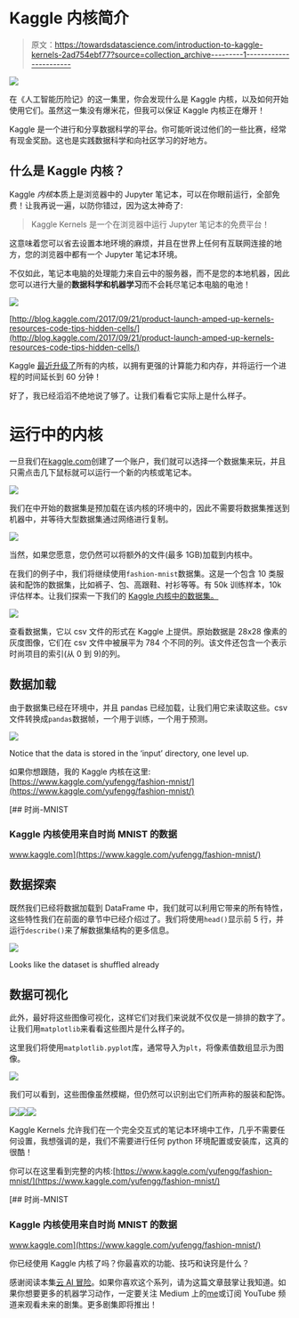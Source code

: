 # Kaggle 内核简介

> 原文：<https://towardsdatascience.com/introduction-to-kaggle-kernels-2ad754ebf77?source=collection_archive---------1----------------------->

![](img/9ba1557b20101bc1aea70c41e108b1a1.png)

在《人工智能历险记》的这一集里，你会发现什么是 Kaggle 内核，以及如何开始使用它们。虽然这一集没有爆米花，但我可以保证 Kaggle 内核正在爆开！

Kaggle 是一个进行和分享数据科学的平台。你可能听说过他们的一些比赛，经常有现金奖励。这也是实践数据科学和向社区学习的好地方。

## 什么是 Kaggle 内核？

Kaggle *内核*本质上是浏览器中的 Jupyter 笔记本，可以在你眼前运行，全部免费！让我再说一遍，以防你错过，因为这太神奇了:

> Kaggle Kernels 是一个在浏览器中运行 Jupyter 笔记本的免费平台！

这意味着您可以省去设置本地环境的麻烦，并且在世界上任何有互联网连接的地方，您的浏览器中都有一个 Jupyter 笔记本环境。

不仅如此，笔记本电脑的处理能力来自云中的服务器，而不是您的本地机器，因此您可以进行大量的**数据科学和机器学习**而不会耗尽笔记本电脑的电池！

![](img/b6670d8f34c581cf588273794f6d9698.png)

[http://blog.kaggle.com/2017/09/21/product-launch-amped-up-kernels-resources-code-tips-hidden-cells/](http://blog.kaggle.com/2017/09/21/product-launch-amped-up-kernels-resources-code-tips-hidden-cells/)

Kaggle [最近升级了](http://blog.kaggle.com/2017/09/21/product-launch-amped-up-kernels-resources-code-tips-hidden-cells/)所有的内核，以拥有更强的计算能力和内存，并将运行一个进程的时间延长到 60 分钟！

好了，我已经滔滔不绝地说了够了。让我们看看它实际上是什么样子。

# 运行中的内核

一旦我们在[kaggle.com](http://kaggle.com)创建了一个账户，我们就可以选择一个数据集来玩，并且只需点击几下鼠标就可以运行一个新的内核或笔记本。

![](img/e0b3fc90fee42e02d08f0ccd66ae7999.png)

我们在中开始的数据集是预加载在该内核的环境中的，因此不需要将数据集推送到机器中，并等待大型数据集通过网络进行复制。

![](img/80ad1f5be2d5736926e646b5532f7aed.png)

当然，如果您愿意，您仍然可以将额外的文件(最多 1GB)加载到内核中。

在我们的例子中，我们将继续使用`fashion-mnist`数据集。这是一个包含 10 类服装和配饰的数据集，比如裤子、包、高跟鞋、衬衫等等。有 50k 训练样本，10k 评估样本。让我们探索一下我们的 [Kaggle 内核中的数据集。](https://www.kaggle.com/yufengg/fashion-mnist/notebook)

![](img/9bcff463ced7b91f11f08f6455fcb38f.png)

查看数据集，它以 csv 文件的形式在 Kaggle 上提供。原始数据是 28x28 像素的灰度图像，它们在 csv 文件中被展平为 784 个不同的列。该文件还包含一个表示时尚项目的索引(从 0 到 9)的列。

## 数据加载

由于数据集已经在环境中，并且 pandas 已经加载，让我们用它来读取这些。csv 文件转换成`pandas`数据帧，一个用于训练，一个用于预测。

![](img/633ae73bc7c0eec1f9cfa28a2d617870.png)

Notice that the data is stored in the ‘input’ directory, one level up.

如果你想跟随，我的 Kaggle 内核在这里:[https://www.kaggle.com/yufengg/fashion-mnist/](https://www.kaggle.com/yufengg/fashion-mnist/)

[](https://www.kaggle.com/yufengg/fashion-mnist/) [## 时尚-MNIST

### Kaggle 内核使用来自时尚 MNIST 的数据

www.kaggle.com](https://www.kaggle.com/yufengg/fashion-mnist/) 

## 数据探索

既然我们已经将数据加载到 DataFrame 中，我们就可以利用它带来的所有特性，这些特性我们在前面的章节中已经介绍过了。我们将使用`head()`显示前 5 行，并运行`describe()`来了解数据集结构的更多信息。

![](img/34a80aca43e36a66a4076a7af9f1b7bd.png)

Looks like the dataset is shuffled already

## 数据可视化

此外，最好将这些图像可视化，这样它们对我们来说就不仅仅是一排排的数字了。让我们用`matplotlib`来看看这些图片是什么样子的。

这里我们将使用`matplotlib.pyplot`库，通常导入为`plt`，将像素值数组显示为图像。

![](img/4167db0ea49ed0edc2e72b1c7c98c941.png)

我们可以看到，这些图像虽然模糊，但仍然可以识别出它们所声称的服装和配饰。

![](img/54db8d6ee32b6106b731c9ed9c572f41.png)![](img/cb123249dae34c19c1b5276d5430470a.png)![](img/6f2c1552222a87f5ba28d99d78618e63.png)

Kaggle Kernels 允许我们在一个完全交互式的笔记本环境中工作，几乎不需要任何设置，我想强调的是，我们不需要进行任何 python 环境配置或安装库，这真的很酷！

你可以在这里看到完整的内核:[https://www.kaggle.com/yufengg/fashion-mnist/](https://www.kaggle.com/yufengg/fashion-mnist/)

[](https://www.kaggle.com/yufengg/fashion-mnist/) [## 时尚-MNIST

### Kaggle 内核使用来自时尚 MNIST 的数据

www.kaggle.com](https://www.kaggle.com/yufengg/fashion-mnist/) 

你已经使用 Kaggle 内核了吗？你最喜欢的功能、技巧和诀窍是什么？

感谢阅读本集[云 AI 冒险](https://goo.gl/UC5usG)。如果你喜欢这个系列，请为这篇文章鼓掌让我知道。如果你想要更多的机器学习动作，一定要关注 Medium 上的[me](https://medium.com/@yufengg)或订阅 YouTube 频道来观看未来的剧集。更多剧集即将推出！